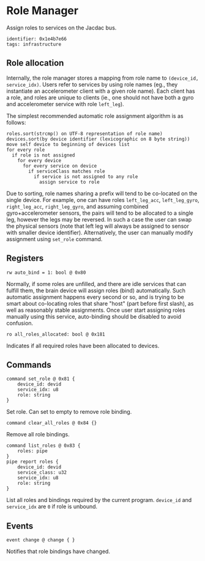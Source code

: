 # Role Manager

Assign roles to services on the Jacdac bus.

    identifier: 0x1e4b7e66
    tags: infrastructure

## Role allocation

Internally, the role manager stores a mapping from role name to `(device_id, service_idx)`.
Users refer to services by using role names (eg., they instantiate an accelerometer client with a given role name).
Each client has a role, and roles are unique to clients
(ie., one should not have both a gyro and accelerometer service with role `left_leg`).

The simplest recommended automatic role assignment algorithm is as follows:

```text
roles.sort(strcmp() on UTF-8 representation of role name)
devices.sort(by device identifier (lexicographic on 8 byte string))
move self device to beginning of devices list
for every role
  if role is not assigned
    for every device
      for every service on device
        if serviceClass matches role
          if service is not assigned to any role
            assign service to role
```

Due to sorting, role names sharing a prefix will tend to be co-located on the single device.
For example, one can have roles `left_leg_acc`, `left_leg_gyro`, `right_leg_acc`, `right_leg_gyro`,
and assuming combined gyro+accelerometer sensors, the pairs will tend to be allocated to a single leg,
however the legs may be reversed.
In such a case the user can swap the physical sensors (note that left leg will always be assigned to
sensor with smaller device identifier).
Alternatively, the user can manually modify assignment using `set_role` command.


## Registers

    rw auto_bind = 1: bool @ 0x80

Normally, if some roles are unfilled, and there are idle services that can fulfill them,
the brain device will assign roles (bind) automatically.
Such automatic assignment happens every second or so, and is trying to be smart about
co-locating roles that share "host" (part before first slash),
as well as reasonably stable assignments.
Once user start assigning roles manually using this service, auto-binding should be disabled to avoid confusion.

    ro all_roles_allocated: bool @ 0x181

Indicates if all required roles have been allocated to devices.

## Commands

    command set_role @ 0x81 {
        device_id: devid
        service_idx: u8
        role: string
    }

Set role. Can set to empty to remove role binding.

    command clear_all_roles @ 0x84 {}

Remove all role bindings.

    command list_roles @ 0x83 {
        roles: pipe
    }
    pipe report roles {
        device_id: devid
        service_class: u32
        service_idx: u8
        role: string
    }

List all roles and bindings required by the current program. `device_id` and `service_idx` are `0` if role is unbound.

## Events

    event change @ change { }

Notifies that role bindings have changed.
